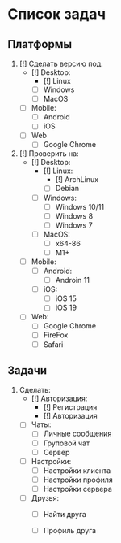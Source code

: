 # Список задач

## Платформы

1. [!] Сделать версию под:
    - [!] Desktop:
        - [!] Linux
        - [ ] Windows
        - [ ] MacOS
    - [ ] Mobile:
        - [ ] Android
        - [ ] iOS
    - [ ] Web
        - [ ] Google Chrome

2. [!] Проверить на:
    - [!] Desktop:
        - [!] Linux:
            - [!] ArchLinux
            - [ ] Debian
        - [ ] Windows:
            - [ ] Windows 10/11
            - [ ] Windows 8
            - [ ] Windows 7
        - [ ] MacOS:
            - [ ] x64-86
            - [ ] M1+
    - [ ] Mobile:
        - [ ] Android:
            - [ ] Androin 11
        - [ ] iOS:
            - [ ] iOS 15
            - [ ] iOS 19
    - [ ] Web:
        - [ ] Google Chrome
        - [ ] FireFox
        - [ ] Safari

## Задачи

1. Сделать:
    - [!] Авторизация:
        - [!] Регистрация
        - [!] Авторизация
    - [ ] Чаты:
        - [ ] Личные сообщения
        - [ ] Груповой чат
        - [ ] Сервер
    - [ ] Настройки:
        - [ ] Настройки клиента
        - [ ] Настройки профиля
        - [ ] Настройки сервера
    - [ ] Друзья:
        - [ ] Найти друга
        - [ ] Профиль друга

